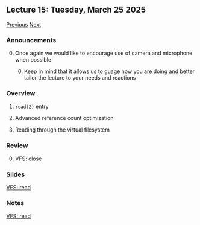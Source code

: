## Lecture 15: Tuesday, March 25 2025

[Previous](/course/spring2025-utsa/lectures/L14) [Next](/course/spring2025-utsa/lectures/L16)

### Announcements

0. Once again we would like to encourage use of camera and microphone when possible

    0. Keep in mind that it allows us to guage how you are doing and better tailor the lecture to your needs and reactions

### Overview

1. `read(2)` entry

1. Advanced reference count optimization

1. Reading through the virtual filesystem


### Review

0. VFS: close

### Slides

[VFS: read](/slides/read.html)

### Notes

[VFS: read](/slides/read.md)
